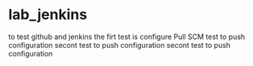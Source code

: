 # lab_jenkins
to test github and jenkins
the firt test is configure Pull SCM
test to push configuration
secont test to push configuration
secont test to push configuration
